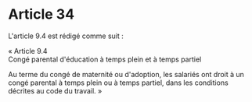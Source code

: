 # Article 34

L'article 9.4 est rédigé comme suit : 

« Article 9.4   
Congé parental d'éducation à temps plein et à temps partiel 

Au terme du congé de maternité ou d'adoption, les salariés ont droit à un congé parental à temps plein ou à temps partiel, dans les conditions décrites au code du travail. »

